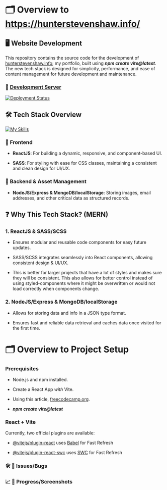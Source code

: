 # 🗂 Overview to https://hunterstevenshaw.info/

## 🖥️ **Website Development**

This repository contains the source code for the development of [hunterstevenshaw.info](https://hunterstevenshaw.info/); my portfolio, built using _**npm create vite@latest**_. The new tech stack is designed for simplicity, performance, and ease of content management for future development and maintenance.

### 🚧 [Development Server](https://portfolio-2025-hunterstevenshaw.netlify.app/)

[![Deployment Status](https://api.netlify.com/api/v1/badges/0c441339-e78e-4bb9-a361-96447a47f986/deploy-status)](https://app.netlify.com/sites/portfolio-2025-hunterstevenshaw/deploys)

## 🛠️ **Tech Stack Overview**

[![My Skills](https://skillicons.dev/icons?i=js,html,css)](https://skillicons.dev)

### 📘 **Frontend**

- **ReactJS**: For building a dynamic, responsive, and component-based UI.

- **SASS**: For styling with ease for CSS classes, maintaining a consistent and clean design for UI/UX.

### 📖 **Backend & Asset Management**

- **NodeJS/Express & MongoDB/localStorage**: Storing images, email addresses, and other critical data as structured records.

## ❓ **Why This Tech Stack? (MERN)**

### **1. ReactJS & SASS/SCSS**

- Ensures modular and reusable code components for easy future updates.

- SASS/SCSS integrates seamlessly into React components, allowing consistent design & UI/UX.

- This is better for larger projects that have a lot of styles and makes sure they will be consistent. This also allows for better control instead of using styled-components where it might be overwritten or would not load correctly when components change.

### **2. NodeJS/Express & MongoDB/localStorage**

- Allows for storing data and info in a JSON type format.

- Ensures fast and reliable data retrieval and caches data once visited for the first time.

# 🗂 Overview to Project Setup

### **Prerequisites**

- Node.js and npm installed.

- Create a React App _with_ Vite.

- Using this article, [freecodecamp.org](https://www.freecodecamp.org/news/how-to-create-a-react-app-in-2024/#:~:text=Create%20React%20App%20has%20been,new%20React%20project%20in%202024.).

- _**npm create vite@latest**_

### React + Vite

Currently, two official plugins are available:

- [@vitejs/plugin-react](https://github.com/vitejs/vite-plugin-react/blob/main/packages/plugin-react/README.md) uses [Babel](https://babeljs.io/) for Fast Refresh

- [@vitejs/plugin-react-swc](https://github.com/vitejs/vite-plugin-react-swc) uses [SWC](https://swc.rs/) for Fast Refresh

### 🛠️ 🐛 **Issues/Bugs**

### 📈 📸 **Progress/Screenshots**

